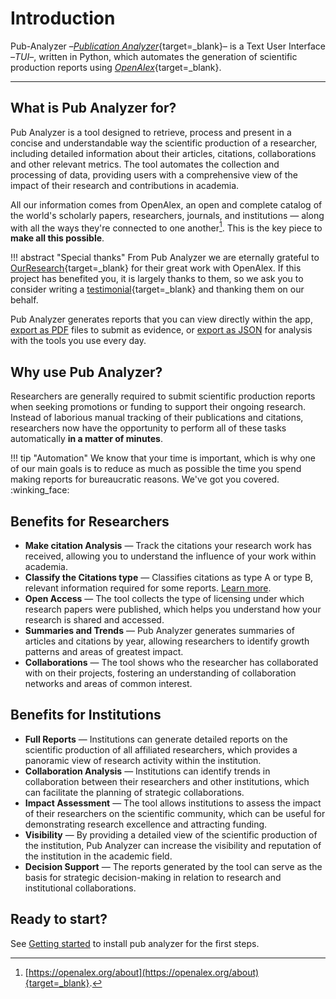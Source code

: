# Introduction

Pub-Analyzer –[*Publication Analyzer*](https://github.com/alejandrgaspar/pub-analyzer){target=_blank}– is a Text User Interface –*TUI*–, written in Python, which automates the generation of scientific production reports using [*OpenAlex*](https://openalex.org/){target=_blank}.

---

## What is Pub Analyzer for?

Pub Analyzer is a tool designed to retrieve, process and present in a concise and understandable way the scientific production of a researcher, including detailed information about their articles, citations, collaborations and other relevant metrics. The tool automates the collection and processing of data, providing users with a comprehensive view of the impact of their research and contributions in academia.

All our information comes from OpenAlex, an open and complete catalog of the world's scholarly papers, researchers, journals, and institutions &mdash; along with all the ways they're connected to one another[^1]. This is the key piece to **make all this possible**.

!!! abstract "Special thanks"
    From Pub Analyzer we are eternally grateful to [OurResearch](https://ourresearch.org/){target=_blank} for their great work with OpenAlex. If this project has benefited you, it is largely thanks to them, so we ask you to consider writing a [testimonial](https://forms.monday.com/forms/4d5ad5a8e6a72ae31987a29118f1d437){target=_blank} and thanking them on our behalf.

Pub Analyzer generates reports that you can view directly within the app, [export as PDF]() files to submit as evidence, or [export as JSON]() for analysis with the tools you use every day.

## Why use Pub Analyzer?

Researchers are generally required to submit scientific production reports when seeking promotions or funding to support their ongoing research. Instead of laborious manual tracking of their publications and citations, researchers now have the opportunity to perform all of these tasks automatically **in a matter of minutes**.

!!! tip "Automation"
    We know that your time is important, which is why one of our main goals is to reduce as much as possible the time you spend making reports for bureaucratic reasons. We've got you covered. :winking_face:

## Benefits for Researchers

- **Make citation Analysis** &mdash; Track the citations your research work has received, allowing you to understand the influence of your work within academia.
- **Classify the Citations type** &mdash;  Classifies citations as type A or type B, relevant information required for some reports. [Learn more]().
- **Open Access** &mdash; The tool collects the type of licensing under which research papers were published, which helps you understand how your research is shared and accessed.
- **Summaries and Trends** &mdash; Pub Analyzer generates summaries of articles and citations by year, allowing researchers to identify growth patterns and areas of greatest impact.
- **Collaborations** &mdash; The tool shows who the researcher has collaborated with on their projects, fostering an understanding of collaboration networks and areas of common interest.

## Benefits for Institutions

- **Full Reports** &mdash; Institutions can generate detailed reports on the scientific production of all affiliated researchers, which provides a panoramic view of research activity within the institution.
- **Collaboration Analysis** &mdash; Institutions can identify trends in collaboration between their researchers and other institutions, which can facilitate the planning of strategic collaborations.
- **Impact Assessment** &mdash; The tool allows institutions to assess the impact of their researchers on the scientific community, which can be useful for demonstrating research excellence and attracting funding.
- **Visibility** &mdash; By providing a detailed view of the scientific production of the institution, Pub Analyzer can increase the visibility and reputation of the institution in the academic field.
- **Decision Support** &mdash; The reports generated by the tool can serve as the basis for strategic decision-making in relation to research and institutional collaborations.

## Ready to start?
See [Getting started](./getting_started.md) to install pub analyzer for the first steps.


[^1]: [https://openalex.org/about](https://openalex.org/about){target=_blank}.
